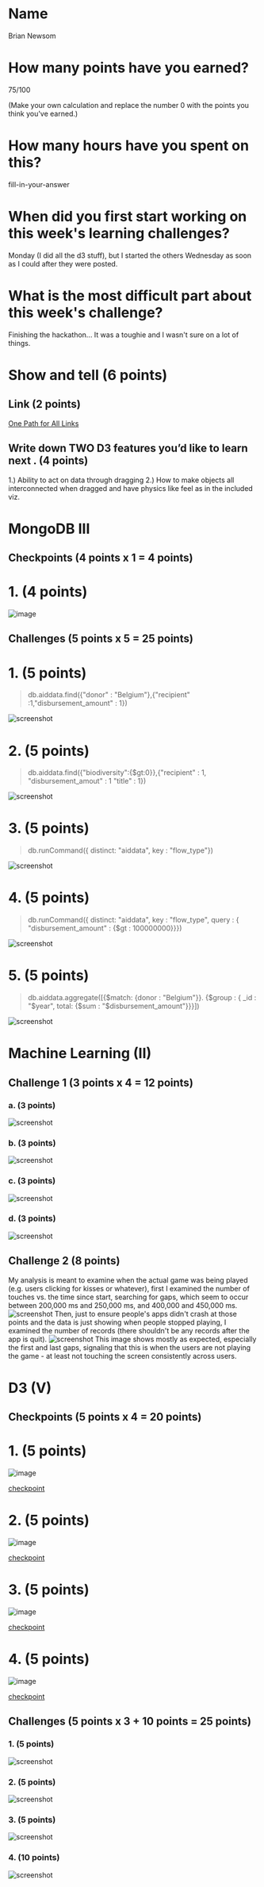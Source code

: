 # Name

Brian Newsom

# How many points have you earned?

75/100

(Make your own calculation and replace the number 0 with the points you think you've earned.)

# How many hours have you spent on this?

fill-in-your-answer

# When did you first start working on this week's learning challenges?

Monday (I did all the d3 stuff), but I started the others Wednesday
as soon as I could after they were posted.

# What is the most difficult part about this week's challenge?

Finishing the hackathon... It was a toughie and I wasn't sure on a lot of things.

# Show and tell (6 points)

## Link (2 points)

[One Path for All Links](http://bl.ocks.org/mbostock/1579132)

## Write down TWO D3 features you’d like to learn next . (4 points)

1.) Ability to act on data through dragging
2.) How to make objects all interconnected when dragged and have physics like feel
as in the included viz.

# MongoDB III

## Checkpoints (4 points x 1 = 4 points)

# 1. (4 points)

![image](mongodb/cp1.png?raw=true)

## Challenges (5 points x 5 = 25 points)

# 1. (5 points)

> db.aiddata.find({"donor" : "Belgium"},{"recipient" :1,"disbursement_amount" : 1})

![screenshot](mongodb/ch1.png?raw=true)

# 2. (5 points)

> db.aiddata.find({"biodiversity":{$gt:0}},{"recipient" : 1, "disbursement_amout" : 1 "title" : 1})

![screenshot](mongodb/ch2.png?raw=true)

# 3. (5 points)

> db.runCommand({ distinct: "aiddata", key : "flow_type"})

![screenshot](mongodb/ch3.png?raw=true)

# 4. (5 points)

> db.runCommand({ distinct: "aiddata", key : "flow_type", query : { "disbursement_amount" : {$gt : 100000000}}})

![screenshot](mongodb/ch4.png?raw=true)

# 5. (5 points)

> db.aiddata.aggregate([{$match: {donor : "Belgium"}}. {$group : { _id : "$year", total: {$sum : "$disbursement_amount"}}}])

![screenshot](mongodb/ch5.png?raw=true)

# Machine Learning (II)

## Challenge 1 (3 points x 4 = 12 points)

### a. (3 points)

![screenshot](ml/ch1a.png?raw=true)

### b. (3 points)

![screenshot](ml/ch1b.png?raw=true)

### c. (3 points)

![screenshot](ml/ch1c.png?raw=true)

### d. (3 points)

![screenshot](ml/ch1d.png?raw=true)

## Challenge 2 (8 points)

My analysis is meant to examine when the actual game was being played
(e.g. users clicking for kisses or whatever), first I examined the number of touches
vs. the time since start, searching for gaps, which seem to occur
between 200,000 ms and 250,000 ms, and 400,000 and 450,000 ms.
![screenshot](ml/ch2a.png?raw=true)
Then, just to ensure people's apps didn't crash at those points and the
data is just showing when people stopped playing, I examined the
number of records (there shouldn't be any records after the app is quit).
![screenshot](ml/ch2b.png?raw=true)
This image shows mostly as expected, especially the first and last gaps,
signaling that this is when the users are not playing the game - at least
not touching the screen consistently across users.

# D3 (V)

## Checkpoints (5 points x 4 = 20 points)

# 1. (5 points)

![image](d3/cp1.png?raw=true)

[checkpoint](d3/cp1.html)

# 2. (5 points)

![image](d3/cp2.png?raw=true)

[checkpoint](d3/cp2.html)

# 3. (5 points)

![image](d3/cp3.png?raw=true)

[checkpoint](d3/cp3.html)

# 4. (5 points)

![image](d3/cp4.png?raw=true)

[checkpoint](d3/cp4.html)

## Challenges 	(5 points x 3 + 10 points = 25 points)

### 1. (5 points)

![screenshot](screenshot.png?raw=true)

### 2. (5 points)

![screenshot](screenshot.png?raw=true)

### 3. (5 points)

![screenshot](screenshot.png?raw=true)

### 4. (10 points)

![screenshot](screenshot.png?raw=true)
